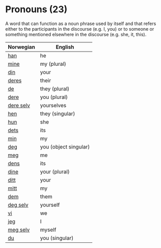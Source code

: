 # Pronouns (23)

A word that can function as a noun phrase used by itself and that refers either to the participants in the discourse (e.g. I, you) or to someone or something mentioned elsewhere in the discourse (e.g. she, it, this).

| Norwegian | English |
| --- | --- |
| [han](https://www.ordnett.no/search?language=no&phrase=han) | he |
| [mine](https://www.ordnett.no/search?language=no&phrase=mine) | my (plural) |
| [din](https://www.ordnett.no/search?language=no&phrase=din) | your |
| [deres](https://www.ordnett.no/search?language=no&phrase=deres) | their |
| [de](https://www.ordnett.no/search?language=no&phrase=de) | they (plural) |
| [dere](https://www.ordnett.no/search?language=no&phrase=dere) | you (plural) |
| [dere selv](https://www.ordnett.no/search?language=no&phrase=dere%20selv) | yourselves |
| [hen](https://www.ordnett.no/search?language=no&phrase=hen) | they (singular) |
| [hun](https://www.ordnett.no/search?language=no&phrase=hun) | she |
| [dets](https://www.ordnett.no/search?language=no&phrase=dets) | its |
| [min](https://www.ordnett.no/search?language=no&phrase=min) | my |
| [deg](https://www.ordnett.no/search?language=no&phrase=deg) | you (object singular) |
| [meg](https://www.ordnett.no/search?language=no&phrase=meg) | me |
| [dens](https://www.ordnett.no/search?language=no&phrase=dens) | its |
| [dine](https://www.ordnett.no/search?language=no&phrase=dine) | your (plural) |
| [ditt](https://www.ordnett.no/search?language=no&phrase=ditt) | your |
| [mitt](https://www.ordnett.no/search?language=no&phrase=mitt) | my |
| [dem](https://www.ordnett.no/search?language=no&phrase=dem) | them |
| [deg selv](https://www.ordnett.no/search?language=no&phrase=deg%20selv) | yourself |
| [vi](https://www.ordnett.no/search?language=no&phrase=vi) | we |
| [jeg](https://www.ordnett.no/search?language=no&phrase=jeg) | I |
| [meg selv](https://www.ordnett.no/search?language=no&phrase=meg%20selv) | myself |
| [du](https://www.ordnett.no/search?language=no&phrase=du) | you (singular) |

